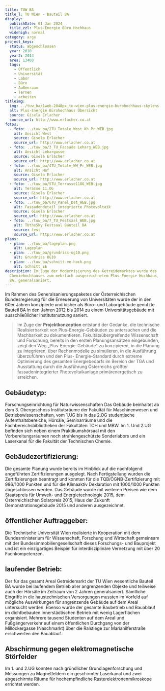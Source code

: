 ```yaml
---
title: TUW BA
title_l: TU Wien - Bauteil BA
display:
  publishDate: 01 Jan 2024
  title_zzl: Plus-Energie Büro Hochhaus
  widehigh: normal
category: arge
project_keys:
  status: abgeschlossen
  year: 2010
  year2: 2014
  area: 13400
  tags:
    - Öffentlich
    - Universität
    - Labor
    - Büro
    - Außenraum
    - lernen
    - arbeiten
titleimg:
  img: ../tuw_ba/1web-2048px_tu-wien-plus-energie-burohochhaus-skylens-2.jpg
  alt: Plus-Energie Bürohochhaus Übersicht
  source: Gisela Erlacher
  source_url: http://www.erlacher.co.at
fotos:
  - foto: ../tuw_ba/2TU_Totale_West_Kh_Pr_WEB.jpg
    alt: Ansicht West
    source: Gisela Erlacher
    source_url: http://www.erlacher.co.at
  - foto: ../tuw_ba/3_TU_Fassade Leharg_WEB.jpg
    alt: Ansicht Lehargasse
    source: Gisela Erlacher
    source_url: http://www.erlacher.co.at
  - foto: ../tuw_ba/4TU_Totale_WH_Pr_WEB.jpg
    alt: Ansicht Hof
    source: Gisela Erlacher
    source_url: http://www.erlacher.co.at
  - foto: ../tuw_ba/5TU_Terrasse11OG_WEB.jpg
    alt: Terasse 11.OG
    source: Gisela Erlacher
    source_url: http://www.erlacher.co.at
  - foto: ../tuw_ba/6TU_Panel_Det_WEB.jpg
    alt: Fassadendetail integrierte Photovoltaik
    source: Gisela Erlacher
    source_url: http://www.erlacher.co.at
  - foto: ../tuw_ba/7_TU_Festsaal_WEB.jpg
    alt: TUtheSky Festsaal Bauteil BA
    source: test
    source_url: http://www.erlacher.co.at
plans:
  - plan: ../tuw_ba/lageplan.png
    alt: Lageplan
  - plan: ../tuw_ba/grundriss-og10.png
    alt: Grundriss OG10
  - plan: ../tuw_ba/schnitt-ee-hoch.png
    alt: Schnitt EE
description: Im Zuge der Modernisierung des Getreidemarktes wurde das
  Chemiehochhauses zum mehrfach ausgezeichnetem Plus-Energie Hochhaus, Bauteil
  BA, generalsaniert.
---
```

Im Rahmen des Generalsanierungspaketes der Österreichischen Bundesregierung für die Erneuerung von Universitäten wurde der in den 60er Jahren konzipierte und bisher als Büro- und Laborgebäude genutzte Bauteil BA in den Jahren 2012 bis 2014 zu einem Universitätsgebäude mit ausschließlicher Institutsnutzung saniert.

> Im Zuge der **Projektkonzeption** entstand der Gedanke, die technische Realisierbarkeit von Plus-Energie-Gebäuden zu untersuchen und die Machbarkeit zu dokumentieren. Fakultätsübergreifende Wissenschaft und Forschung, bereits in den ersten Planungsansätzen eingebunden, zeigt den Weg „Plus-Energie-Gebäude“ zu konzipieren, in die Planung zu integrieren, über Rechenmodelle zu simulieren, in die Ausführung überzuführen und den Plus- Energie-Standard durch extreme Optimierung des gesamten Energiebedarfs im Bereich der TGA und Ausstattung durch die Ausführung Österreichs größter fassadenintegrierter Photovoltaikanlage primärenergetisch zu erreichen.

## Gebäudetyp:

Forschungseinrichtung für Naturwissenschaften Das Gebäude beinhaltet ab dem 3. Obergeschoss Institutsräume der Fakultät für Maschinenwesen und Betriebswissenschaften, vom 1.UG bis in das 2.OG studentische Aufenthaltsbereiche, Hörsäle, Seminarräume und die Fachbereichsbibliotheken der Fakultäten TCH und MBW. Im 1. Und 2.UG befinden sich neben einem Praktikumshörsaal mit den Vorbereitungsräumen noch strahlengeschützte Sonderlabors und ein Laserkanal für die Fakultät der Technischen Chemie.

## Gebäudezertifizierung:

Die gesamte Planung wurde bereits im Hinblick auf die nachfolgend angeführten Zertifizierungen ausgelegt. Nach Fertigstellung wurden die Zertifizierungen beantragt und konnten für die TQB/ÖGNB-Zertifizierung mit 986/1000 Punkten und für die Klimaaktiv Deklaration mit 1000/1000 Punkten abgeschlossen werden. Das Gebäude wurde mit weiteren Preisen wie dem Staatspreis für Umwelt- und Energietechnologie 2015, dem Österreichischen Solarpreis 2015, Haus der Zukunft Demonstrationsgebäude 2015 und anderen ausgezeichnet.

## öffentlicher Auftraggeber:

Die Technische Universität Wien realisierte in Kooperation mit dem Bundesministerium für Wissenschaft, Forschung und Wirtschaft gemeinsam mit der Bundesimmobiliengesellschaft dieses Forschungs- und Bauprojekt und ist ein einzigartiges Beispiel für interdisziplinäre Vernetzung mit über 20 Fachkompetenzen.

## laufender Betrieb:

Der für das gesamt Areal Getreidemarkt der TU Wien wesentliche Bauteil BA wurde bei laufendem Betrieb aller angrenzenden Objekte und teilweise auch der Hörsäle im Zeitraum von 2 Jahren generalsaniert. Sämtliche Eingriffe in die haustechnischen Versorgungen mussten im Vorfeld auf mögliche Auswirkungen für angrenzende Gebäude auf dem Areal untersucht werden. Ebenso wurde der gesamte Baubetrieb und Bauablauf im dichtbebauten innerstädtischen Betrieb mit wenig Lagerflächen organisiert. Mehrere tausend Studenten auf dem Areal und Fußgängerverkehr auf einem öffentlichen Durchgang von der Millöckergasse (Naschmarkt) über die Ralstiege zur Mariahilferstraße erschwerten den Bauablauf.

## Abschirmung gegen elektromagnetische Störfelder

Im 1. und 2.UG konnten nach gründlicher Grundlagenforschung und Messungen zu Magnetfeldern ein geschirmter Laserkanal und zwei abgeschirmte Räume für hochempfindliche Rasterelektronenmikroskope errichtet werden.
